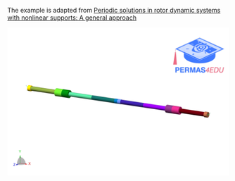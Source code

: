 The example is adapted from [Periodic solutions in rotor dynamic systems with nonlinear supports: A general approach](https://doi.org/10.1115/1.3269840)

![Rotor](nataraj.png)
